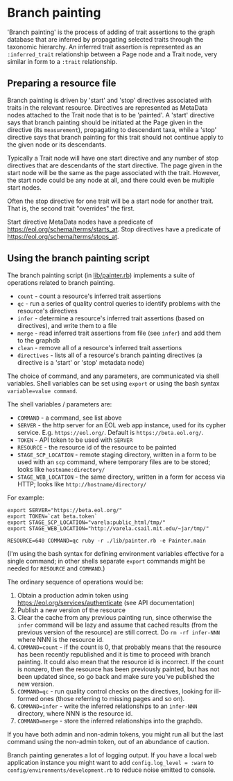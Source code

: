 # Branch painting

'Branch painting' is the process of adding of trait assertions to the
graph database that are inferred by propagating selected traits through the
taxonomic hierarchy.  An inferred trait assertion is represented as
an `:inferred_trait` relationship between a Page node and a Trait
node, very similar in form to a `:trait` relationship.

## Preparing a resource file

Branch painting is driven by 'start' and 'stop' directives associated
with traits in the relevant resource.  Directives are represented as
MetaData nodes attached to the Trait node that is to be 'painted'.  A
'start' directive says that branch painting should be initiated at the
Page given in the directive (its `measurement`), propagating to
descendant taxa, while a 'stop' directive says that branch painting
for this trait should not continue apply to the given node or its
descendants.

Typically a Trait node will have one start directive and any number of
stop directives that are descendants of the start directive.  The page
given in the start node will be the same as the page associated with
the trait.  However, the start node could be any node at all, and
there could even be multiple start nodes.

Often the stop directive for one trait will be a start node for
another trait.  That is, the second trait "overrides" the first.

Start directive MetaData nodes have a predicate of
https://eol.org/schema/terms/starts_at.  Stop directives have a
predicate of 
https://eol.org/schema/terms/stops_at.

## Using the branch painting script

The branch painting script (in [lib/painter.rb](../lib/painter.rb))
implements a suite of operations related to branch painting.

* `count` - count a resource's inferred trait assertions
* `qc` - run a series of quality control queries to identify problems
  with the resource's directives
* `infer` - determine a resource's inferred trait assertions (based on
  directives), and write them to a file
* `merge` - read inferred trait assertions from file (see `infer`) and
  add them to the graphdb
* `clean` - remove all of a resource's inferred trait assertions
* `directives` - lists all of a resource's branch painting directives
  (a directive is a 'start' or 'stop' metadata node)

The choice of command, and any parameters, are communicated via
shell variables.  Shell variables can be set using `export` or
using the bash syntax `variable=value command`.

The shell variables / parameters are:

* `COMMAND` - a command, see list above
* `SERVER` - the http server for an EOL web app instance, used for its
  cypher service.  E.g. `https://eol.org/`.  Default is `https://beta.eol.org/`.
* `TOKEN` - API token to be used with `SERVER`
* `RESOURCE` - the resource id of the resource to be painted
* `STAGE_SCP_LOCATION` - remote staging directory, written in a form to be
    used with an `scp`
    command, where temporary files are to be stored; looks like
    `hostname:directory/` 
* `STAGE_WEB_LOCATION`  - the same directory, written in a form for
    access via HTTP; looks like `http://hostname/directory/`

For example:

    export SERVER="https://beta.eol.org/"
    export TOKEN=`cat beta.token`
    export STAGE_SCP_LOCATION="varela:public_html/tmp/"
    export STAGE_WEB_LOCATION="http://varela.csail.mit.edu/~jar/tmp/"

    RESOURCE=640 COMMAND=qc ruby -r ./lib/painter.rb -e Painter.main

(I'm using the bash syntax for defining environment variables
effective for a single command; in other shells separate `export`
commands might be needed for `RESOURCE` and `COMMAND`.)

The ordinary sequence of operations would be:

 1. Obtain a production admin token using https://eol.org/services/authenticate
    (see API documentation)
 2. Publish a new version of the resource
 3. Clear the cache from any previous painting run,
    since otherwise the `infer` command will be lazy and assume that
    cached results (from the previous version of the resource) are still
    correct.  Do `rm -rf infer-NNN` where NNN is the resource id.
 4. `COMMAND=count` - if the count is 0, that probably means
    that the resource has been recently republished and it is time to
    proceed with branch painting.  It could also mean that the
    resource id is incorrect.  If the count is nonzero, then the resource has
    been previously painted, but has not been updated since, so go
    back and make sure you've published the new version.
 5. `COMMAND=qc` - run quality control checks on the directives, looking for ill-formed
    ones (those referring to missing pages and so on).
 6. `COMMAND=infer` - write the inferred relationships to an `infer-NNN`
    directory, where NNN is the resource id.
 7. `COMMAND=merge` - store the inferred relationships into the graphdb.

If you have both admin and non-admin tokens, you might run all but the
last command using the non-admin token, out of an abundance of caution.

Branch painting generates a lot of logging output.  If you have a
local web application instance you might want to add `config.log_level = :warn` to
`config/environments/development.rb` to reduce noise emitted to
console.
